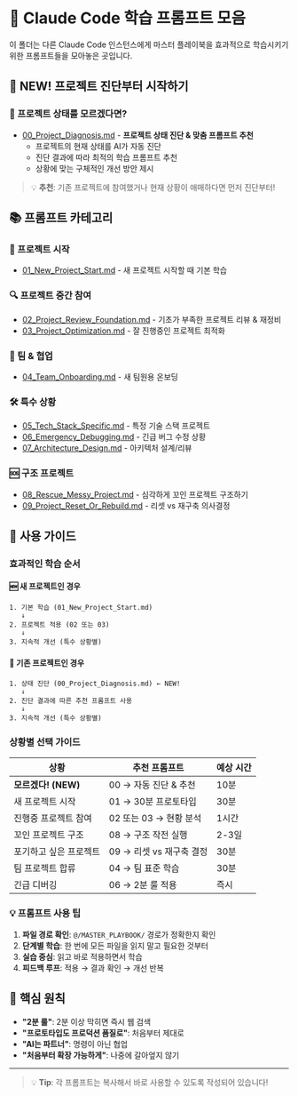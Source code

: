 # 🎯 Claude Code 학습 프롬프트 모음

이 폴더는 다른 Claude Code 인스턴스에게 마스터 플레이북을 효과적으로 학습시키기 위한 프롬프트들을 모아놓은 곳입니다.

## 🏥 NEW! 프로젝트 진단부터 시작하기

### 🎯 프로젝트 상태를 모르겠다면?

- [00_Project_Diagnosis.md](00_Project_Diagnosis.md) - **프로젝트 상태 진단 & 맞춤 프롬프트 추천**
  - 프로젝트의 현재 상태를 AI가 자동 진단
  - 진단 결과에 따라 최적의 학습 프롬프트 추천
  - 상황에 맞는 구체적인 개선 방안 제시

> 💡 **추천**: 기존 프로젝트에 참여했거나 현재 상황이 애매하다면 먼저 진단부터!

## 📚 프롬프트 카테고리

### 🚀 프로젝트 시작

- [01_New_Project_Start.md](01_New_Project_Start.md) - 새 프로젝트 시작할 때 기본 학습

### 🔍 프로젝트 중간 참여

- [02_Project_Review_Foundation.md](02_Project_Review_Foundation.md) - 기초가 부족한 프로젝트 리뷰 & 재정비
- [03_Project_Optimization.md](03_Project_Optimization.md) - 잘 진행중인 프로젝트 최적화

### 👥 팀 & 협업

- [04_Team_Onboarding.md](04_Team_Onboarding.md) - 새 팀원용 온보딩

### 🛠️ 특수 상황

- [05_Tech_Stack_Specific.md](05_Tech_Stack_Specific.md) - 특정 기술 스택 프로젝트
- [06_Emergency_Debugging.md](06_Emergency_Debugging.md) - 긴급 버그 수정 상황
- [07_Architecture_Design.md](07_Architecture_Design.md) - 아키텍처 설계/리뷰

### 🆘 구조 프로젝트

- [08_Rescue_Messy_Project.md](08_Rescue_Messy_Project.md) - 심각하게 꼬인 프로젝트 구조하기
- [09_Project_Reset_Or_Rebuild.md](09_Project_Reset_Or_Rebuild.md) - 리셋 vs 재구축 의사결정

## 🎯 사용 가이드

### 효과적인 학습 순서

#### 🆕 새 프로젝트인 경우

```
1. 기본 학습 (01_New_Project_Start.md)
   ↓
2. 프로젝트 적용 (02 또는 03)
   ↓
3. 지속적 개선 (특수 상황별)
```

#### 🔄 기존 프로젝트인 경우

```
1. 상태 진단 (00_Project_Diagnosis.md) ← NEW!
   ↓
2. 진단 결과에 따른 추천 프롬프트 사용
   ↓
3. 지속적 개선 (특수 상황별)
```

### 상황별 선택 가이드

| 상황                   | 추천 프롬프트            | 예상 시간 |
| ---------------------- | ------------------------ | --------- |
| **모르겠다! (NEW)**    | 00 → 자동 진단 & 추천    | 10분      |
| 새 프로젝트 시작       | 01 → 30분 프로토타입     | 30분      |
| 진행중 프로젝트 참여   | 02 또는 03 → 현황 분석   | 1시간     |
| 꼬인 프로젝트 구조     | 08 → 구조 작전 실행      | 2-3일     |
| 포기하고 싶은 프로젝트 | 09 → 리셋 vs 재구축 결정 | 30분      |
| 팀 프로젝트 합류       | 04 → 팀 표준 학습        | 30분      |
| 긴급 디버깅            | 06 → 2분 룰 적용         | 즉시      |

### 💡 프롬프트 사용 팁

1. **파일 경로 확인**: `@/MASTER_PLAYBOOK/` 경로가 정확한지 확인
2. **단계별 학습**: 한 번에 모든 파일을 읽지 말고 필요한 것부터
3. **실습 중심**: 읽고 바로 적용하면서 학습
4. **피드백 루프**: 적용 → 결과 확인 → 개선 반복

## 🌟 핵심 원칙

- **"2분 룰"**: 2분 이상 막히면 즉시 웹 검색
- **"프로토타입도 프로덕션 품질로"**: 처음부터 제대로
- **"AI는 파트너"**: 명령이 아닌 협업
- **"처음부터 확장 가능하게"**: 나중에 갈아엎지 않기

---

> 💡 **Tip**: 각 프롬프트는 복사해서 바로 사용할 수 있도록 작성되어 있습니다!
